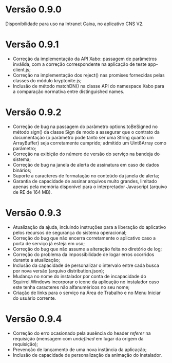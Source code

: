 # Versão 0.9.0
Disponibilidade para uso na Intranet Caixa, no aplicativo CNS V2.

# Versão 0.9.1
- Correção da implementação da API Xabo: passagem de parâmetros inválida, com a correção correspondente na aplicação de teste app-client.js;
- Correção na implementação dos reject() nas promises fornecidas pelas classes do módulo kryptonite.js;
- Inclusão de método matchDN() na classe API do namespace Xabo para a comparação normativa entre distinguished names.

# Versão 0.9.2
- Correção de bug na passagem do parâmetro options.toBeSigned no método sign() da classe Sign de modo a assegurar que o contrato da documentação (o parâmetro pode tanto ser uma String quanto um ArrayBuffer) seja corretamente cumprido; admitido um Uint8Array como parâmetro;
- Correção na exibição do número de versão do serviço na bandeja do sistema;
- Correção de bug na janela de alerta de assinatura em caso de dados binários;
- Suporte a caracteres de formatação no conteúdo da janela de alerta;
- Garantia de capacidade de assinar arquivos muito grandes, limitado apenas pela memória disponível para o interpretador Javascript (arquivo de RE de 164 MB).

# Versão 0.9.3
- Atualização da ajuda, incluindo instruções para a liberação do aplicativo pelos recursos de segurança do sistema operacional;
- Correção do bug que não encerra corretamente o aplicativo caso a porta de serviço já esteja em uso;
- Correção do bug que não assume a alteração feita no diretório de log;
- Correção do problema da impossibilidade de logar erros ocorridos durante a atualização;
- Inclusão da capacidade de personalizar o intervalo entre cada busca por nova versão (arquivo distribution.json);
- Mudança no nome do instalador por conta de incapacidade do Squirrel.Windows incorporar o ícone da aplicação no instalador caso este tenha caracteres não alfanuméricos no seu nome;
- Criação de links para o serviço na Área de Trabalho e no Menu Iniciar do usuário corrente.

# Versão 0.9.4
- Correção do erro ocasionado pela ausência do header *referer* na requisição (mensagem com *undefined* em lugar
da origem da requisição);
- Prevenção de lançamento de uma nova instância da aplicação;
- Inclusão de capacidade de personalização da animação do instalador.
